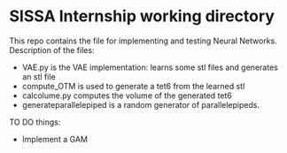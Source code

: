# SISSA Internship working directory
This repo contains the file for implementing and testing Neural Networks.
Description of the files:
- VAE.py is the VAE implementation: learns some stl files and generates an stl file
- compute_OTM is used to generate a tet6 from the learned stl
- calcolume.py computes the volume of the generated tet6
- generateparallelepiped is a random generator of parallelepipeds.

TO DO things:
- Implement a GAM


